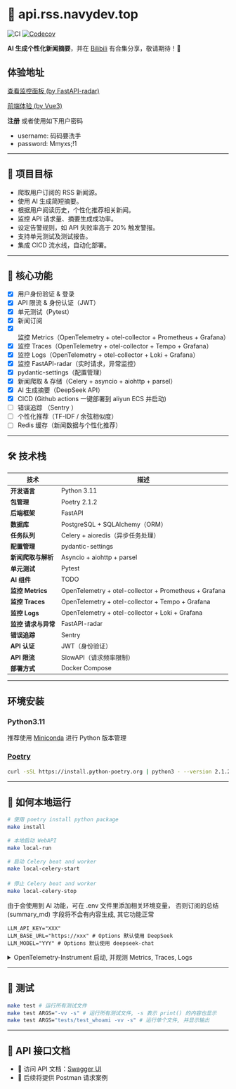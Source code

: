 # 📰 api.rss.navydev.top

![CI](https://github.com/wsgggws/api.rss.navydev.top/actions/workflows/ci.yml/badge.svg)
[![Codecov](https://codecov.io/gh/wsgggws/api.rss.navydev.top/branch/main/graph/badge.svg)](https://codecov.io/gh/wsgggws/api.rss.navydev.top)

**AI 生成个性化新闻摘要**，并在 [Bilibili](https://space.bilibili.com/472722204?spm_id_from=333.1007.0.0) 有合集分享，敬请期待！🚀

## 体验地址

[查看监控面板 (by FastAPI-radar)](https://rss.navydev.top/__radar/)

[前端体验 (by Vue3)](https://rss.navydev.top/)

**注册** 或者使用如下用户密码

- username: 码码要洗手
- password: Mmyxs;!1

---

## 🎯 **项目目标**

- 爬取用户订阅的 RSS 新闻源。
- 使用 AI 生成简短摘要。
- 根据用户阅读历史，个性化推荐相关新闻。
- 监控 API 请求量、摘要生成成功率。
- 设定告警规则，如 API 失败率高于 20% 触发警报。
- 支持单元测试及测试报告。
- 集成 CICD 流水线，自动化部署。

---

## 🚀 **核心功能**

- [x] 用户身份验证 & 登录
- [x] API 限流 & 身份认证（JWT）
- [x] 单元测试（Pytest）
- [x] 新闻订阅
- [x] 监控 Metrics（OpenTelemetry + otel-collector + Prometheus + Grafana）
- [x] 监控 Traces（OpenTelemetry + otel-collector + Tempo + Grafana）
- [x] 监控 Logs（OpenTelemetry + otel-collector + Loki + Grafana）
- [x] 监控 FastAPI-radar（实时请求，异常监控）
- [x] pydantic-settings（配置管理）
- [x] 新闻爬取 & 存储（Celery + asyncio + aiohttp + parsel）
- [x] AI 生成摘要（DeepSeek API）
- [x] CICD (Github actions 一键部署到 aliyun ECS 并启动)
- [ ] 错误追踪 （Sentry ）
- [ ] 个性化推荐（TF-IDF / 余弦相似度）
- [ ] Redis 缓存（新闻数据与个性化推荐）

---

## 🛠 **技术栈**

| **技术**            | **描述**                                              |
| ------------------- | ----------------------------------------------------- |
| **开发语言**        | Python 3.11                                           |
| **包管理**          | Poetry 2.1.2                                          |
| **后端框架**        | FastAPI                                               |
| **数据库**          | PostgreSQL + SQLAlchemy（ORM）                        |
| **任务队列**        | Celery + aioredis（异步任务处理）                     |
| **配置管理**        | pydantic-settings                                     |
| **新闻爬取与解析**  | Asyncio + aiohttp + parsel                            |
| **单元测试**        | Pytest                                                |
| **AI 组件**         | TODO                                                  |
| **监控 Metrics**    | OpenTelemetry + otel-collector + Prometheus + Grafana |
| **监控 Traces**     | OpenTelemetry + otel-collector + Tempo + Grafana      |
| **监控 Logs**       | OpenTelemetry + otel-collector + Loki + Grafana       |
| **监控 请求与异常** | FastAPI-radar                                         |
| **错误追踪**        | Sentry                                                |
| **API 认证**        | JWT（身份验证）                                       |
| **API 限流**        | SlowAPI（请求频率限制）                               |
| **部署方式**        | Docker Compose                                        |

---

## 环境安装

### Python3.11

推荐使用 [Miniconda](https://www.anaconda.com/docs/getting-started/miniconda/main) 进行 Python 版本管理

### [Poetry](https://python-poetry.org/docs/)

```sh
curl -sSL https://install.python-poetry.org | python3 - --version 2.1.2
```

---

## 🚀 **如何本地运行**

```sh
# 使用 poetry install python package
make install
```

```sh
# 本地启动 WebAPI
make local-run
```

```sh
# 启动 Celery beat and worker
make local-celery-start

# 停止 Celery beat and worker
make local-celery-stop
```

由于会使用到 AI 功能，可在 .env 文件里添加相关环境变量，
否则订阅的总结(summary_md) 字段将不会有内容生成, 其它功能正常

```.env
LLM_API_KEY="XXX"
LLM_BASE_URL="https://xxx" # Options 默认使用 DeepSeek
LLM_MODEL="YYY" # Options 默认使用 deepseek-chat
```

<details>
<summary>
OpenTelemetry-Instrument 启动, 并观测 Metrics, Traces, Logs
</summary>

```sh
# 注意不能添加 --reload 启动
make local-otel-run
```

![metrics](./png/prometheus-metrics.png)
![traces](./png/tempo-traces.png)
![logs](./png/loki-logs.png)

</details>

---

## 🧪 **测试**

```sh
make test # 运行所有测试文件
make test ARGS="-vv -s" # 运行所有测试文件, -s 表示 print() 的内容也显示
make test ARGS="tests/test_whoami -vv -s" # 运行单个文件, 并显示输出
```

---

## 📡 **API 接口文档**

- 📌 访问 API 文档：[Swagger UI](http://127.0.0.1:8000/docs)
- 📌 后续将提供 Postman 请求案例
